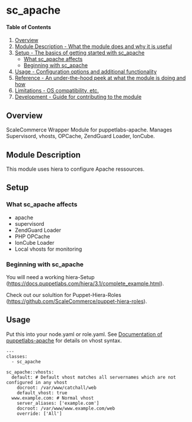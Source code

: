 # sc_apache

#### Table of Contents

1. [Overview](#overview)
2. [Module Description - What the module does and why it is useful](#module-description)
3. [Setup - The basics of getting started with sc_apache](#setup)
    * [What sc_apache affects](#what-sc_apache-affects)
    * [Beginning with sc_apache](#beginning-with-sc_apache)
4. [Usage - Configuration options and additional functionality](#usage)
5. [Reference - An under-the-hood peek at what the module is doing and how](#reference)
5. [Limitations - OS compatibility, etc.](#limitations)
6. [Development - Guide for contributing to the module](#development)

## Overview

ScaleCommerce Wrapper Module for puppetlabs-apache. Manages Supervisord, vhosts, OPCache, ZendGuard Loader, IonCube.

## Module Description

This module uses hiera to configure Apache ressources.

## Setup

### What sc_apache affects

* apache
* supervisord
* ZendGuard Loader
* PHP OPCache
* IonCube Loader
* Local vhosts for monitoring


### Beginning with sc_apache

You will need a working hiera-Setup (https://docs.puppetlabs.com/hiera/3.1/complete_example.html).

Check out our solultion for Puppet-Hiera-Roles (https://github.com/ScaleCommerce/puppet-hiera-roles).

## Usage

Put this into your node.yaml or role.yaml. See [Documentation of puppetlabs-apache](https://github.com/puppetlabs/puppetlabs-apache) for details on vhost syntax.
```
---
classes:
  - sc_apache
  
sc_apache::vhosts:
  default: # Default vhost matches all servernames which are not configured in any vhost
    docroot: /var/www/catchall/web
    default_vhost: true
  www.example.com: # Normal vhost
    server_aliases: ['example.com']
    docroot: /var/www/www.example.com/web
    override: ['All']
```
